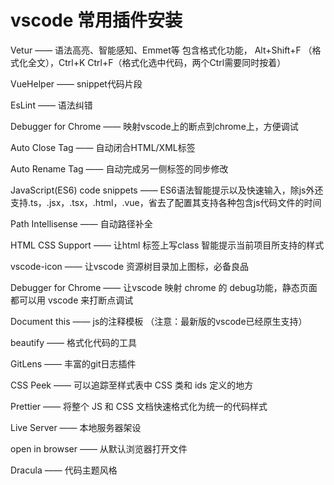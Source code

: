 <h1>vscode 常用插件安装</h1>

Vetur —— 语法高亮、智能感知、Emmet等 
包含格式化功能， Alt+Shift+F （格式化全文），Ctrl+K Ctrl+F（格式化选中代码，两个Ctrl需要同时按着）

VueHelper —— snippet代码片段

EsLint —— 语法纠错

Debugger for Chrome —— 映射vscode上的断点到chrome上，方便调试

Auto Close Tag —— 自动闭合HTML/XML标签

Auto Rename Tag —— 自动完成另一侧标签的同步修改

JavaScript(ES6) code snippets —— ES6语法智能提示以及快速输入，除js外还支持.ts，.jsx，.tsx，.html，.vue，省去了配置其支持各种包含js代码文件的时间

Path Intellisense —— 自动路径补全

HTML CSS Support —— 让html 标签上写class 智能提示当前项目所支持的样式 

vscode-icon —— 让vscode 资源树目录加上图标，必备良品

Debugger for Chrome  —— 让vscode 映射 chrome 的 debug功能，静态页面都可以用 vscode 来打断点调试

Document this —— js的注释模板 （注意：最新版的vscode已经原生支持）

beautify —— 格式化代码的工具

GitLens —— 丰富的git日志插件

CSS Peek —— 可以追踪至样式表中 CSS 类和 ids 定义的地方

Prettier —— 将整个 JS 和 CSS 文档快速格式化为统一的代码样式

Live Server —— 本地服务器架设

open in browser —— 从默认浏览器打开文件

Dracula —— 代码主题风格